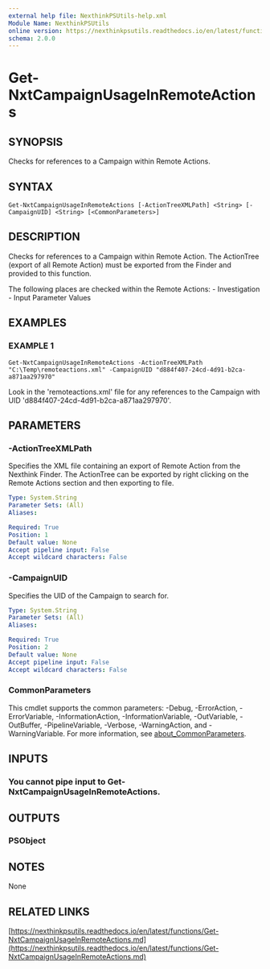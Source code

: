 ```yaml
---
external help file: NexthinkPSUtils-help.xml
Module Name: NexthinkPSUtils
online version: https://nexthinkpsutils.readthedocs.io/en/latest/functions/Get-NxtCampaignUsageInRemoteActions.md
schema: 2.0.0
---
```


# Get-NxtCampaignUsageInRemoteActions

## SYNOPSIS
Checks for references to a Campaign within Remote Actions.

## SYNTAX

```
Get-NxtCampaignUsageInRemoteActions [-ActionTreeXMLPath] <String> [-CampaignUID] <String> [<CommonParameters>]
```

## DESCRIPTION
Checks for references to a Campaign within Remote Action.
The ActionTree (export of all Remote Action) must be exported from the Finder and provided to this function.

The following places are checked within the Remote Actions:
    - Investigation
    - Input Parameter Values

## EXAMPLES

### EXAMPLE 1
```
Get-NxtCampaignUsageInRemoteActions -ActionTreeXMLPath "C:\Temp\remoteactions.xml" -CampaignUID "d884f407-24cd-4d91-b2ca-a871aa297970"
```

Look in the 'remoteactions.xml' file for any references to the Campaign with UID 'd884f407-24cd-4d91-b2ca-a871aa297970'.

## PARAMETERS

### -ActionTreeXMLPath
Specifies the XML file containing an export of Remote Action from the Nexthink Finder.
The ActionTree can be exported by right clicking on the Remote Actions section and then exporting to file.

```yaml
Type: System.String
Parameter Sets: (All)
Aliases:

Required: True
Position: 1
Default value: None
Accept pipeline input: False
Accept wildcard characters: False
```

### -CampaignUID
Specifies the UID of the Campaign to search for.

```yaml
Type: System.String
Parameter Sets: (All)
Aliases:

Required: True
Position: 2
Default value: None
Accept pipeline input: False
Accept wildcard characters: False
```

### CommonParameters
This cmdlet supports the common parameters: -Debug, -ErrorAction, -ErrorVariable, -InformationAction, -InformationVariable, -OutVariable, -OutBuffer, -PipelineVariable, -Verbose, -WarningAction, and -WarningVariable. For more information, see [about_CommonParameters](http://go.microsoft.com/fwlink/?LinkID=113216).

## INPUTS

### You cannot pipe input to Get-NxtCampaignUsageInRemoteActions.
## OUTPUTS

### PSObject
## NOTES
None

## RELATED LINKS

[https://nexthinkpsutils.readthedocs.io/en/latest/functions/Get-NxtCampaignUsageInRemoteActions.md](https://nexthinkpsutils.readthedocs.io/en/latest/functions/Get-NxtCampaignUsageInRemoteActions.md)

